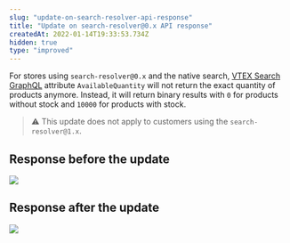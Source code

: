 ```yaml
---
slug: "update-on-search-resolver-api-response"
title: "Update on search-resolver@0.x API response"
createdAt: 2022-01-14T19:33:53.734Z
hidden: true
type: "improved"
---
```


For stores using `search-resolver@0.x`  and the native search,  [VTEX Search GraphQL](https://github.com/vtex-apps/search-graphql) attribute `AvailableQuantity`  will not return the exact quantity of products anymore. Instead, it will return binary results with `0` for products without stock and `10000` for products with stock.

> ⚠️ This update does not apply to customers using the `search-resolver@1.x`.

## Response before the update

![](https://cdn.jsdelivr.net/gh/vtexdocs/dev-portal-content@readme-docs/docs/release-notes/f62b7f6-Screenshot_1_17.png)

## Response after the update

![](https://cdn.jsdelivr.net/gh/vtexdocs/dev-portal-content@readme-docs/docs/release-notes/dd1a88b-Screenshot_3_19.png)
